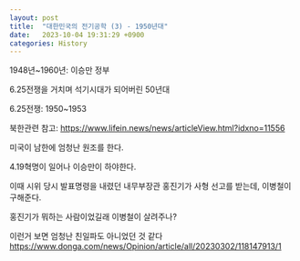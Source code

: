 ```yaml
---
layout: post
title:  "대한민국의 전기공학 (3) - 1950년대"
date:   2023-10-04 19:31:29 +0900
categories: History
---
```


1948년~1960년: 이승만 정부

6.25전쟁을 거치며 석기시대가 되어버린 50년대

6.25전쟁: 1950~1953

북한관련 참고:
https://www.lifein.news/news/articleView.html?idxno=11556

미국이 남한에 엄청난 원조를 한다.

4.19혁명이 일어나 이승만이 하야한다.

이때 시위 당시 발표명령을 내렸던 내무부장관 홍진기가 사형 선고를 받는데, 이병철이 구해준다.

홍진기가 뭐하는 사람이었길래 이병철이 살려주나?

이런거 보면 엄청난 친일파도 아니었던 것 같다
https://www.donga.com/news/Opinion/article/all/20230302/118147913/1